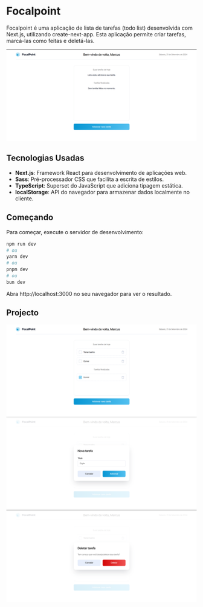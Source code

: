 # Focalpoint

Focalpoint é uma aplicação de lista de tarefas (todo list) desenvolvida com Next.js, utilizando create-next-app. Esta aplicação permite criar tarefas, marcá-las como feitas e deletá-las.

![alt text](image.png)

## Tecnologias Usadas

- **Next.js**: Framework React para desenvolvimento de aplicações web.
- **Sass**: Pré-processador CSS que facilita a escrita de estilos.
- **TypeScript**: Superset do JavaScript que adiciona tipagem estática.
- **localStorage**: API do navegador para armazenar dados localmente no cliente.

## Começando

Para começar, execute o servidor de desenvolvimento:

```bash
npm run dev
# ou
yarn dev
# ou
pnpm dev
# ou
bun dev
```
Abra http://localhost:3000 no seu navegador para ver o resultado.
## Projecto
![alt text](image-1.png) </br>
![alt text](image-2.png) </br>
![alt text](image-3.png)